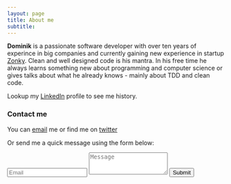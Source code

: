 ```yaml
---
layout: page
title: About me
subtitle: 
---
```


**Dominik** is a passionate software developer with over ten years of experince in big companies and currently gaining new experience in startup [Zonky](http://zonky.cz). Clean and well designed code is his mantra. In his free time he always learns something new about programming and computer science or gives talks about what he already knows - mainly about TDD and clean code.   

Lookup my [LinkedIn](https://www.linkedin.com/in/dominikmostek/) profile to see me history.

### Contact me
You can [email](mailto:mostekdominik@gmail.com) me or find me on [twitter](https://twitter.com/DominikMostek)
<form action="https://formspree.io/mostekdominik@gmail.com" method="POST" class="form" id="contact-form">
  <p>Or send me a quick message using the form below:</p>
  <input type="email" name="_replyto" class="form-control input-lg" placeholder="Email" title="Email">
  <input type="hidden" name="_subject" value="New submission from dominikmostek.cz">
  <textarea type="text" name="content" class="form-control input-lg" placeholder="Message" title="Message" required="required" rows="3"></textarea>
  <input type="text" name="_gotcha" style="display:none">
  <input type="hidden" name="_next" value="./aboutme?message=Your message was sent successfully, thanks!" />
  <button type="submit" class="btn btn-lg btn-primary">Submit</button>
</form>